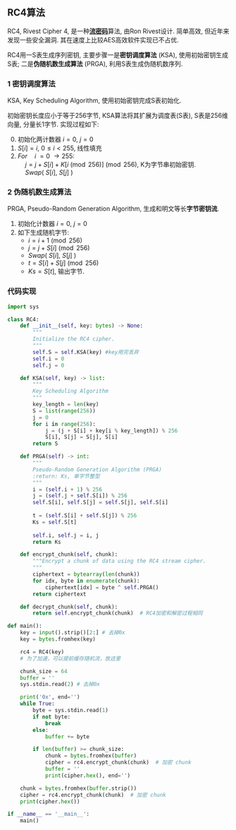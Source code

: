 ## RC4算法

RC4, Rivest Cipher 4, 是一种[**流密码**](../流密码.md)算法, 由Ron Rivest设计. 简单高效, 但近年来发现一些安全漏洞. 其在速度上比较AES高效软件实现已不占优.

RC4用一S表生成序列密钥, 主要步骤一是**密钥调度算法** (KSA), 使用初始密钥生成S表; 二是**伪随机数生成算法** (PRGA), 利用S表生成伪随机数序列.

### 1 密钥调度算法

KSA, Key Scheduling Algorithm, 使用初始密钥完成S表初始化. 

初始密钥长度应小于等于256字节, KSA算法将其扩展为调度表(S表), S表是256维向量, 分量长1字节. 实现过程如下:

0. 初始化两计数器 $i=0$, $j=0$
1. $S[i]=i,\ 0\leq i\lt 255$, 线性填充
2. $For\quad i\ = 0\ \to 255:$  
	$\quad j=j+S[i]+K[i\pmod{256}]\pmod{256}$, K为字节串初始密钥.  
	$\quad Swap(\ S[i],\ S[j]\ )$

### 2 伪随机数生成算法

PRGA, Pseudo-Random Generation Algorithm, 生成和明文等长**字节密钥流**.

1. 初始化计数器 $i=0$, $j=0$
2. 如下生成随机字节:  
	- $i=i+1\pmod{256}$  
	- $j=j+S[i]\pmod{256}$  
	- $Swap(\ S[i],\ S[j]\ )$  
	- $t=S[i]+S[j]\pmod{256}$  
	- $Ks=S[t]$, 输出字节.

### 代码实现

```python
import sys

class RC4:
    def __init__(self, key: bytes) -> None:
        """
        Initialize the RC4 cipher.
        """
        self.S = self.KSA(key) #key用完丢弃
        self.i = 0
        self.j = 0

    def KSA(self, key) -> list:
        """
        Key Scheduling Algorithm
        """
        key_length = len(key)
        S = list(range(256))
        j = 0
        for i in range(256):
            j = (j + S[i] + key[i % key_length]) % 256
            S[i], S[j] = S[j], S[i]
        return S

    def PRGA(self) -> int:
        """
        Pseudo-Random Generation Algorithm (PRGA)
        :return: Ks, 单字节整型
        """
        i = (self.i + 1) % 256
        j = (self.j + self.S[i]) % 256
        self.S[i], self.S[j] = self.S[j], self.S[i]
        
        t = (self.S[i] + self.S[j]) % 256
        Ks = self.S[t]
        
        self.i, self.j = i, j
        return Ks

    def encrypt_chunk(self, chunk):
        """Encrypt a chunk of data using the RC4 stream cipher.
        """
        ciphertext = bytearray(len(chunk))
        for idx, byte in enumerate(chunk):
            ciphertext[idx] = byte ^ self.PRGA()
        return ciphertext

    def decrypt_chunk(self, chunk):
        return self.encrypt_chunk(chunk)  # RC4加密和解密过程相同

def main():
    key = input().strip()[2:] # 去掉0x
    key = bytes.fromhex(key)

    rc4 = RC4(key)
    # 为了加速，可以提前缓存随机流，放这里

    chunk_size = 64
    buffer = ''
    sys.stdin.read(2) # 去掉0x

    print('0x', end='')
    while True:
        byte = sys.stdin.read(1)
        if not byte:
            break
        else:
            buffer += byte

        if len(buffer) >= chunk_size:
            chunk = bytes.fromhex(buffer)
            cipher = rc4.encrypt_chunk(chunk)  # 加密 chunk
            buffer = ''
            print(cipher.hex(), end='')

    chunk = bytes.fromhex(buffer.strip())
    cipher = rc4.encrypt_chunk(chunk)  # 加密 chunk
    print(cipher.hex())

if __name__ == '__main__':
    main()
```